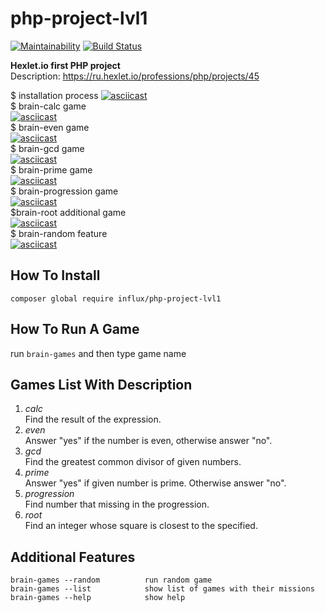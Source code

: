 # php-project-lvl1

[![Maintainability](https://api.codeclimate.com/v1/badges/970cce56722e33c9bf71/maintainability)](https://codeclimate.com/github/InfluxOW/php-project-lvl1/maintainability)
[![Build Status](https://travis-ci.org/InfluxOW/php-project-lvl1.svg?branch=master)](https://travis-ci.org/InfluxOW/php-project-lvl1)

**Hexlet.io first PHP project** \
Description: https://ru.hexlet.io/professions/php/projects/45

$ installation process
[![asciicast](https://asciinema.org/a/Mqf9aZRDHcabJA3dGhDrdYmUW.svg)](https://asciinema.org/a/Mqf9aZRDHcabJA3dGhDrdYmUW)\
$ brain-calc game\
[![asciicast](https://asciinema.org/a/v6UjP6yW1y1yFOUfNn1wF74Xw.svg)](https://asciinema.org/a/v6UjP6yW1y1yFOUfNn1wF74Xw)\
$ brain-even game\
[![asciicast](https://asciinema.org/a/Rv3YccaXH9oUtOuuqS9F14AZu.svg)](https://asciinema.org/a/Rv3YccaXH9oUtOuuqS9F14AZu)\
$ brain-gcd game\
[![asciicast](https://asciinema.org/a/dZ7gggCImuOirHqSOQiirh2nz.svg)](https://asciinema.org/a/dZ7gggCImuOirHqSOQiirh2nz)\
$ brain-prime game\
[![asciicast](https://asciinema.org/a/Ek6msGuEHwKIaOskZqn93HjuC.svg)](https://asciinema.org/a/Ek6msGuEHwKIaOskZqn93HjuC)\
$ brain-progression game\
[![asciicast](https://asciinema.org/a/sa6lEOsh1kCkdKEKUULFxbeTo.svg)](https://asciinema.org/a/sa6lEOsh1kCkdKEKUULFxbeTo)\
$brain-root additional game\
[![asciicast](https://asciinema.org/a/w1b7sHoTxtvs8Q8koHyTfQzyd.svg)](https://asciinema.org/a/w1b7sHoTxtvs8Q8koHyTfQzyd)\
$ brain-random feature\
[![asciicast](https://asciinema.org/a/32Bf5qrGvvmR4PvIOtfRKkFBx.svg)](https://asciinema.org/a/32Bf5qrGvvmR4PvIOtfRKkFBx)

## How To Install
`composer global require influx/php-project-lvl1`
## How To Run A Game
run `brain-games` and then type game name
## Games List With Description
1. *calc*\
Find the result of the expression.
2. *even*\
Answer "yes" if the number is even, otherwise answer "no".
3. *gcd*\
Find the greatest common divisor of given numbers.
4. *prime*\
Answer "yes" if given number is prime. Otherwise answer "no".
5. *progression*\
Find number that missing in the progression.
6. *root*\
Find an integer whose square is closest to the specified.
## Additional Features
    brain-games --random          run random game
    brain-games --list            show list of games with their missions
    brain-games --help            show help